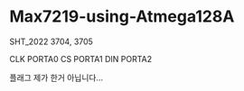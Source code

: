 # Max7219-using-Atmega128A

SHT_2022 3704, 3705

CLK PORTA0
CS PORTA1
DIN PORTA2

플래그 제가 한거 아닙니다...
